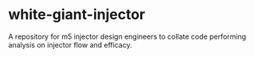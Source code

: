 # white-giant-injector
A repository for m5 injector design engineers to collate code performing analysis on injector flow and efficacy.

